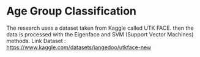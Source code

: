 # Age Group Classification

The research uses a dataset taken from Kaggle called UTK FACE. then the data is processed with the Eigenface and SVM (Support Vector Machines) methods.
Link Dataset : https://www.kaggle.com/datasets/jangedoo/utkface-new
